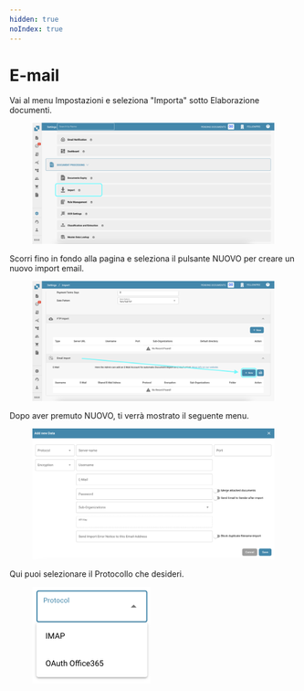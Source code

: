 ```yaml
---
hidden: true
noIndex: true
---
```


# E-mail

Vai al menu Impostazioni e seleziona "Importa" sotto Elaborazione documenti.

<figure><img src="../../../../.gitbook/assets/email1.png" alt=""><figcaption></figcaption></figure>

Scorri fino in fondo alla pagina e seleziona il pulsante NUOVO per creare un nuovo import email.

<figure><img src="../../../../.gitbook/assets/email2.png" alt=""><figcaption></figcaption></figure>

Dopo aver premuto NUOVO, ti verrà mostrato il seguente menu.

<figure><img src="../../../../.gitbook/assets/email3.png" alt=""><figcaption></figcaption></figure>

Qui puoi selezionare il Protocollo che desideri.

<figure><img src="../../../../.gitbook/assets/email4.png" alt="" width="207"><figcaption></figcaption></figure>
